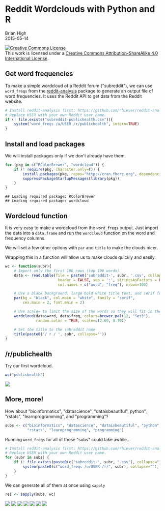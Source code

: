 # Reddit Wordclouds with Python and R
Brian High  
2015-05-14  

<a rel="license" href="http://creativecommons.org/licenses/by-sa/4.0/"><img alt="Creative Commons License" style="border-width:0" src="https://i.creativecommons.org/l/by-sa/4.0/88x31.png" /></a><br />This work is licensed under a <a rel="license" href="http://creativecommons.org/licenses/by-sa/4.0/">Creative Commons Attribution-ShareAlike 4.0 International License</a>.

## Get word frequencies

To make a simple wordcloud of a Reddit forum ("subreddit"), we can use 
`word_freqs` from the [reddit-analysis](https://github.com/rhiever/reddit-analysis) 
package to generate an output file of word frequencies. It uses the Reddit 
API to get data from the Reddit website.


```r
# Install reddit-analysis first: https://github.com/rhiever/reddit-analysis
# Replace USER with your own Reddit user name.
if (! file.exists("subreddit-publichealth.csv")){
    system("word_freqs /u/USER /r/publichealth", intern=TRUE)
}
```

## Install and load packages

We will install packages only if we don't already have them.


```r
for (pkg in c("RColorBrewer", "wordcloud")) {
    if (! require(pkg, character.only=T)) { 
        install.packages(pkg, repos="http://cran.fhcrc.org", dependencies=TRUE)
        suppressPackageStartupMessages(library(pkg))
    }
}
```

```
## Loading required package: RColorBrewer
## Loading required package: wordcloud
```

## Wordcloud function

It is very easy to make a wordcloud from the `word_freqs` output. Just import 
the data into a `data.frame` and run the `wordcloud` function on the word and 
frequency columns.

We will set a few other options with `par` and `title` to make the clouds nicer.

Wrapping this in a function will allow us to make clouds quickly and easily.


```r
wc <- function(subr){
    # Import only the first 100 rows (top 100 words)
    data <- read.table(file = paste0('subreddit-', subr, '.csv', collapse=''), 
                        header = FALSE, sep = ':', stringsAsFactors = FALSE, 
                        col.names = c("word", "freq"), nrows=100)

    # Use a black background, large bold white title text, and serif font
    par(bg = "black", col.main = "white", family = "serif", 
        cex.main = 2, font.main = 2)

    # Use scale= to limit the size of the words so they will fit in the cloud
    wordcloud(data$word, data$freq, colors=brewer.pal(12, "Set3"), 
              random.color = TRUE, scale=c(2.60, 0.70))

    # Set the title to the subreddit name
    title(paste0('/ r / ', subr, collapse=''))
}
```

## /r/publichealth

Try our first wordcloud.


```r
wc("publichealth")
```

![](reddit-wordcloud_files/figure-html/unnamed-chunk-4-1.png) 

## More, more!

How about "bioinformatics", "datascience", "dataisbeautiful", python", "rstats", 
"learnprogramming", and "programming"?


```r
subs <- c("bioinformatics", "datascience", "dataisbeautiful", "python", 
          "rstats", "learnprogramming", "programming")
```

Running `word_freqs` for all of these "subs" could take awhile...


```r
# Install reddit-analysis first: https://github.com/rhiever/reddit-analysis
# Replace USER with your own Reddit user name.
for (subr in subs) {
    if (! file.exists(paste0(c("subreddit-", subr, ".csv"), collapse=""))) {
        system(paste0(c("word_freqs /u/USER /r/", subr), collapse=""), intern=TRUE)
    }    
}
```

We can generate all of them at once using `sapply`


```r
res <- sapply(subs, wc)
```

![](reddit-wordcloud_files/figure-html/unnamed-chunk-7-1.png) ![](reddit-wordcloud_files/figure-html/unnamed-chunk-7-2.png) ![](reddit-wordcloud_files/figure-html/unnamed-chunk-7-3.png) ![](reddit-wordcloud_files/figure-html/unnamed-chunk-7-4.png) ![](reddit-wordcloud_files/figure-html/unnamed-chunk-7-5.png) ![](reddit-wordcloud_files/figure-html/unnamed-chunk-7-6.png) ![](reddit-wordcloud_files/figure-html/unnamed-chunk-7-7.png) 
